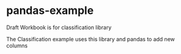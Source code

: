 # pandas-example
Draft Workbook is for classification library

The Classification example uses this library and pandas to add new columns
